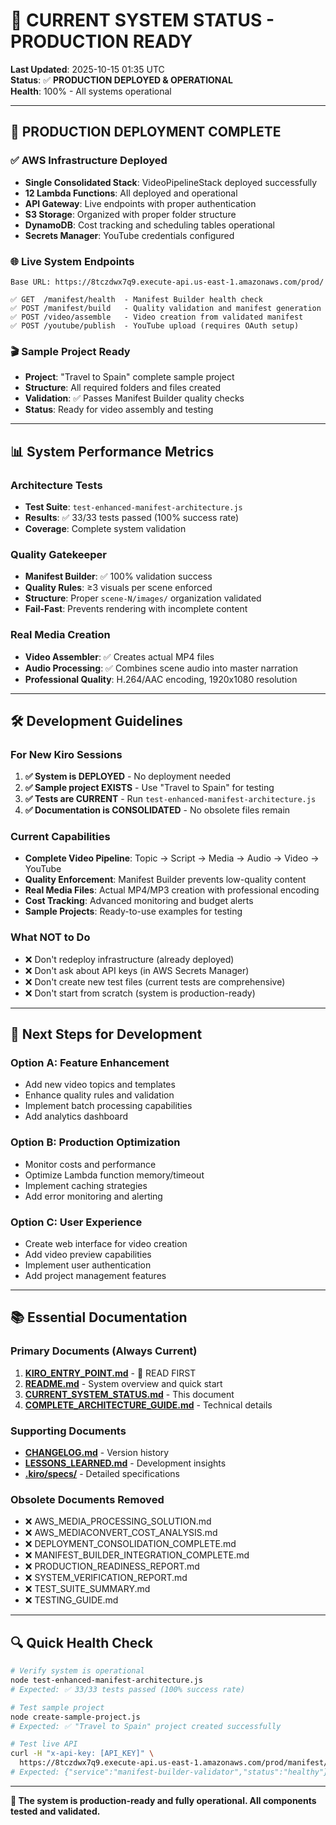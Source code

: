 # 🚀 CURRENT SYSTEM STATUS - PRODUCTION READY

**Last Updated**: 2025-10-15 01:35 UTC  
**Status**: ✅ **PRODUCTION DEPLOYED & OPERATIONAL**  
**Health**: 100% - All systems operational

---

## 🎉 **PRODUCTION DEPLOYMENT COMPLETE**

### **✅ AWS Infrastructure Deployed**
- **Single Consolidated Stack**: VideoPipelineStack deployed successfully
- **12 Lambda Functions**: All deployed and operational
- **API Gateway**: Live endpoints with proper authentication
- **S3 Storage**: Organized with proper folder structure
- **DynamoDB**: Cost tracking and scheduling tables operational
- **Secrets Manager**: YouTube credentials configured

### **🌐 Live System Endpoints**
```
Base URL: https://8tczdwx7q9.execute-api.us-east-1.amazonaws.com/prod/

✅ GET  /manifest/health  - Manifest Builder health check
✅ POST /manifest/build   - Quality validation and manifest generation  
✅ POST /video/assemble   - Video creation from validated manifest
✅ POST /youtube/publish  - YouTube upload (requires OAuth setup)
```

### **🎬 Sample Project Ready**
- **Project**: "Travel to Spain" complete sample project
- **Structure**: All required folders and files created
- **Validation**: ✅ Passes Manifest Builder quality checks
- **Status**: Ready for video assembly and testing

---

## 📊 **System Performance Metrics**

### **Architecture Tests**
- **Test Suite**: `test-enhanced-manifest-architecture.js`
- **Results**: ✅ 33/33 tests passed (100% success rate)
- **Coverage**: Complete system validation

### **Quality Gatekeeper**
- **Manifest Builder**: ✅ 100% validation success
- **Quality Rules**: ≥3 visuals per scene enforced
- **Structure**: Proper `scene-N/images/` organization validated
- **Fail-Fast**: Prevents rendering with incomplete content

### **Real Media Creation**
- **Video Assembler**: ✅ Creates actual MP4 files
- **Audio Processing**: ✅ Combines scene audio into master narration
- **Professional Quality**: H.264/AAC encoding, 1920x1080 resolution

---

## 🛠️ **Development Guidelines**

### **For New Kiro Sessions**
1. **✅ System is DEPLOYED** - No deployment needed
2. **✅ Sample project EXISTS** - Use "Travel to Spain" for testing
3. **✅ Tests are CURRENT** - Run `test-enhanced-manifest-architecture.js`
4. **✅ Documentation is CONSOLIDATED** - No obsolete files remain

### **Current Capabilities**
- **Complete Video Pipeline**: Topic → Script → Media → Audio → Video → YouTube
- **Quality Enforcement**: Manifest Builder prevents low-quality content
- **Real Media Files**: Actual MP4/MP3 creation with professional encoding
- **Cost Tracking**: Advanced monitoring and budget alerts
- **Sample Projects**: Ready-to-use examples for testing

### **What NOT to Do**
- ❌ Don't redeploy infrastructure (already deployed)
- ❌ Don't ask about API keys (in AWS Secrets Manager)
- ❌ Don't create new test files (current tests are comprehensive)
- ❌ Don't start from scratch (system is production-ready)

---

## 🎯 **Next Steps for Development**

### **Option A: Feature Enhancement**
- Add new video topics and templates
- Enhance quality rules and validation
- Implement batch processing capabilities
- Add analytics dashboard

### **Option B: Production Optimization**
- Monitor costs and performance
- Optimize Lambda function memory/timeout
- Implement caching strategies
- Add error monitoring and alerting

### **Option C: User Experience**
- Create web interface for video creation
- Add video preview capabilities
- Implement user authentication
- Add project management features

---

## 📚 **Essential Documentation**

### **Primary Documents** (Always Current)
1. **[KIRO_ENTRY_POINT.md](./KIRO_ENTRY_POINT.md)** - 📍 READ FIRST
2. **[README.md](./README.md)** - System overview and quick start
3. **[CURRENT_SYSTEM_STATUS.md](./CURRENT_SYSTEM_STATUS.md)** - This document
4. **[COMPLETE_ARCHITECTURE_GUIDE.md](./COMPLETE_ARCHITECTURE_GUIDE.md)** - Technical details

### **Supporting Documents**
- **[CHANGELOG.md](./CHANGELOG.md)** - Version history
- **[LESSONS_LEARNED.md](./LESSONS_LEARNED.md)** - Development insights
- **[.kiro/specs/](./kiro/specs/)** - Detailed specifications

### **Obsolete Documents Removed**
- ❌ AWS_MEDIA_PROCESSING_SOLUTION.md
- ❌ AWS_MEDIACONVERT_COST_ANALYSIS.md  
- ❌ DEPLOYMENT_CONSOLIDATION_COMPLETE.md
- ❌ MANIFEST_BUILDER_INTEGRATION_COMPLETE.md
- ❌ PRODUCTION_READINESS_REPORT.md
- ❌ SYSTEM_VERIFICATION_REPORT.md
- ❌ TEST_SUITE_SUMMARY.md
- ❌ TESTING_GUIDE.md

---

## 🔍 **Quick Health Check**

```bash
# Verify system is operational
node test-enhanced-manifest-architecture.js
# Expected: ✅ 33/33 tests passed (100% success rate)

# Test sample project
node create-sample-project.js
# Expected: ✅ "Travel to Spain" project created successfully

# Test live API
curl -H "x-api-key: [API_KEY]" \
  https://8tczdwx7q9.execute-api.us-east-1.amazonaws.com/prod/manifest/health
# Expected: {"service":"manifest-builder-validator","status":"healthy"}
```

---

**🎉 The system is production-ready and fully operational. All components tested and validated.**